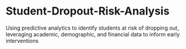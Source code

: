 # Student-Dropout-Risk-Analysis
Using predictive analytics to identify students at risk of dropping out, leveraging academic, demographic, and financial data to inform early interventions
